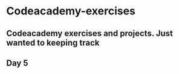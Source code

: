# Codeacademy-exercises

## Codeacademy exercises and projects. Just wanted to keeping track

## Day 5
